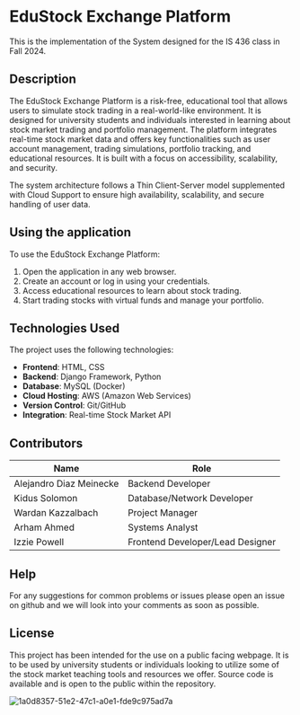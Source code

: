 # EduStock Exchange Platform
This is the implementation of the System designed for the IS 436 class in Fall 2024.

## Description
The EduStock Exchange Platform is a risk-free, educational tool that allows users to simulate stock trading in a real-world-like environment. It is designed for university students and individuals interested in learning about stock market trading and portfolio management. The platform integrates real-time stock market data and offers key functionalities such as user account management, trading simulations, portfolio tracking, and educational resources. It is built with a focus on accessibility, scalability, and security.

The system architecture follows a Thin Client-Server model supplemented with Cloud Support to ensure high availability, scalability, and secure handling of user data.

## Using the application
To use the EduStock Exchange Platform:
1. Open the application in any web browser.
2. Create an account or log in using your credentials.
3. Access educational resources to learn about stock trading.
4. Start trading stocks with virtual funds and manage your portfolio.

## Technologies Used
The project uses the following technologies:
- **Frontend**: HTML, CSS
- **Backend**: Django Framework, Python
- **Database**: MySQL (Docker)
- **Cloud Hosting**: AWS (Amazon Web Services)
- **Version Control**: Git/GitHub
- **Integration**: Real-time Stock Market API

## Contributors
| Name     | Role          |
| -------- | -------------- |
| Alejandro Diaz Meinecke | Backend Developer |
| Kidus Solomon | Database/Network Developer |
| Wardan Kazzalbach | Project Manager |
| Arham Ahmed | Systems Analyst |
| Izzie Powell | Frontend Developer/Lead Designer |

## Help
For any suggestions for common problems or issues please open an issue on github and we will look into your comments as soon as possible.

## License
This project has been intended for the use on a public facing webpage. It is to be used by university students or individuals looking to utilize some of the stock market teaching tools and resources we offer. Source code is available and is open to the public within the repository.


![1a0d8357-51e2-47c1-a0e1-fde9c975ad7a](https://github.com/user-attachments/assets/26fd2632-1892-46b8-9abd-7b66341d9960)


